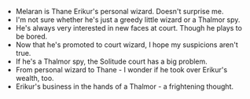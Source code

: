 - Melaran is Thane Erikur's personal wizard. Doesn't surprise me.
- I'm not sure whether he's just a greedy little wizard or a Thalmor spy.
- He's always very interested in new faces at court. Though he plays to be bored.
- Now that he's promoted to court wizard, I hope my suspicions aren't true.
- If he's a Thalmor spy, the Solitude court has a big problem.
- From personal wizard to Thane - I wonder if he took over Erikur's wealth, too. 
- Erikur's business in the hands of a Thalmor - a frightening thought. 
